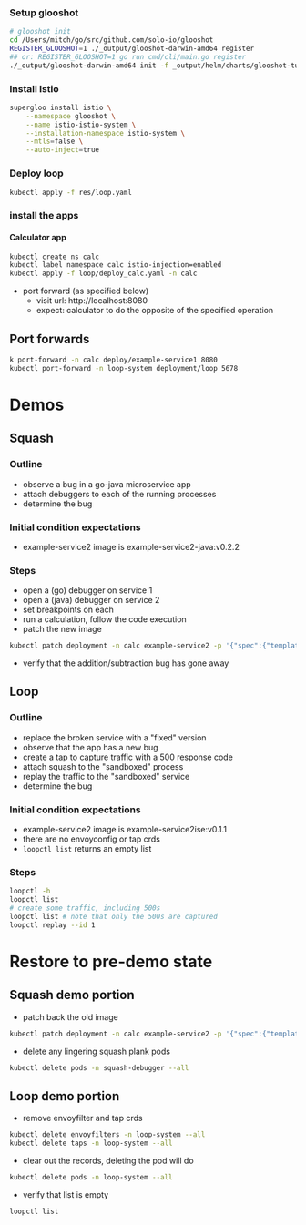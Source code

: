 ### Setup glooshot
```bash
# glooshot init
cd /Users/mitch/go/src/github.com/solo-io/glooshot
REGISTER_GLOOSHOT=1 ./_output/glooshot-darwin-amd64 register
## or: REGISTER_GLOOSHOT=1 go run cmd/cli/main.go register
./_output/glooshot-darwin-amd64 init -f _output/helm/charts/glooshot-tute2e7.tgz
```

### Install Istio
```bash
supergloo install istio \
    --namespace glooshot \
    --name istio-istio-system \
    --installation-namespace istio-system \
    --mtls=false \
    --auto-inject=true
```


### Deploy loop

```bash
kubectl apply -f res/loop.yaml
```

### install the apps

#### Calculator app
```bash
kubectl create ns calc
kubectl label namespace calc istio-injection=enabled
kubectl apply -f loop/deploy_calc.yaml -n calc
```
- port forward (as specified below)
  - visit url: http://localhost:8080
  - expect: calculator to do the opposite of the specified operation




## Port forwards
```bash
k port-forward -n calc deploy/example-service1 8080
kubectl port-forward -n loop-system deployment/loop 5678
```

# Demos

## Squash
### Outline
- observe a bug in a go-java microservice app
- attach debuggers to each of the running processes
- determine the bug

### Initial condition expectations
- example-service2 image is example-service2-java:v0.2.2

### Steps
- open a (go) debugger on service 1
- open a (java) debugger on service 2
- set breakpoints on each
- run a calculation, follow the code execution
- patch the new image
```bash
kubectl patch deployment -n calc example-service2 -p '{"spec":{"template":{"spec":{"containers":[{"name":"example-service2","image":"soloio/example-service2ise:0.1.0"}]}}}}'
```
- verify that the addition/subtraction bug has gone away

## Loop
### Outline
- replace the broken service with a "fixed" version
- observe that the app has a new bug
- create a tap to capture traffic with a 500 response code
- attach squash to the "sandboxed" process
- replay the traffic to the "sandboxed" service
- determine the bug
### Initial condition expectations
- example-service2 image is example-service2ise:v0.1.1
- there are no envoyconfig or tap crds
- `loopctl list` returns an empty list
### Steps
```bash
loopctl -h
loopctl list
# create some traffic, including 500s
loopctl list # note that only the 500s are captured
loopctl replay --id 1
```



# Restore to pre-demo state
## Squash demo portion
- patch back the old image
```bash
kubectl patch deployment -n calc example-service2 -p '{"spec":{"template":{"spec":{"containers":[{"name":"example-service2","image":"soloio/example-service2-java:v0.2.2"}]}}}}'
```
- delete any lingering squash plank pods
```bash
kubectl delete pods -n squash-debugger --all
```

## Loop demo portion
- remove envoyfilter and tap crds
```bash
kubectl delete envoyfilters -n loop-system --all
kubectl delete taps -n loop-system --all
```
- clear out the records, deleting the pod will do
```bash
kubectl delete pods -n loop-system --all
```
- verify that list is empty
```bash
loopctl list
```
